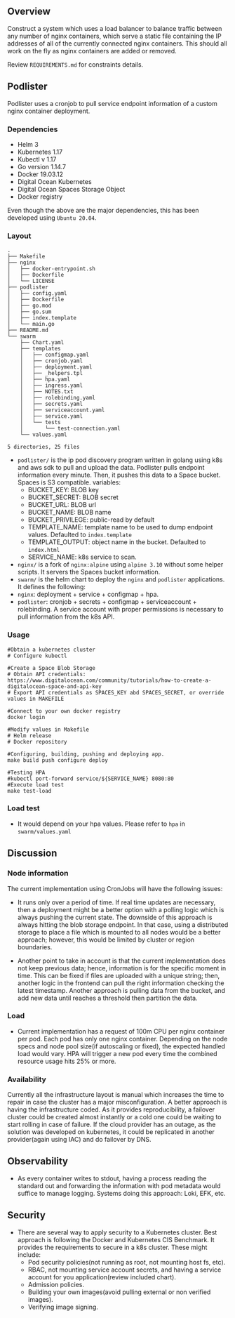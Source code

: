 ## Overview

Construct a system which uses a load balancer to balance traffic between any number 
of nginx containers, which serve a static file containing the IP addresses of all 
of the currently connected nginx containers. This should all work on the fly as 
nginx containers are added or removed.

Review `REQUIREMENTS.md` for constraints details.

## Podlister

Podlister uses a cronjob to pull service endpoint information of a custom nginx 
container deployment.

### Dependencies

- Helm 3
- Kubernetes 1.17
- Kubectl v 1.17
- Go version 1.14.7
- Docker 19.03.12
- Digital Ocean Kubernetes
- Digital Ocean Spaces Storage Object
- Docker registry

Even though the above are the major dependencies, this has been developed using 
`Ubuntu 20.04`.

### Layout
    .
    ├── Makefile
    ├── nginx
    │   ├── docker-entrypoint.sh
    │   ├── Dockerfile
    │   └── LICENSE
    ├── podlister
    │   ├── config.yaml
    │   ├── Dockerfile
    │   ├── go.mod
    │   ├── go.sum
    │   ├── index.template
    │   └── main.go
    ├── README.md
    └── swarm
        ├── Chart.yaml
        ├── templates
        │   ├── configmap.yaml
        │   ├── cronjob.yaml
        │   ├── deployment.yaml
        │   ├── _helpers.tpl
        │   ├── hpa.yaml
        │   ├── ingress.yaml
        │   ├── NOTES.txt
        │   ├── rolebinding.yaml
        │   ├── secrets.yaml
        │   ├── serviceaccount.yaml
        │   ├── service.yaml
        │   └── tests
        │       └── test-connection.yaml
        └── values.yaml

    5 directories, 25 files

- `podlister/` is the ip pod discovery program written in golang using k8s and aws sdk 
to pull and upload the data. Podlister pulls endpoint information every minute. Then, 
it pushes this data to a Space bucket. Spaces is S3 compatible.
variables:
    - BUCKET_KEY:       BLOB key
    - BUCKET_SECRET:    BLOB secret
    - BUCKET_URL:       BLOB url
    - BUCKET_NAME:      BLOB name      
    - BUCKET_PRIVILEGE: public-read by default
    - TEMPLATE_NAME:    template name to be used to dump endpoint values. Defaulted to `index.template`
    - TEMPLATE_OUTPUT:  object name in the bucket. Defaulted to `index.html`
    - SERVICE_NAME:     k8s service to scan.
- `nginx/` is a fork of `nginx:alpine` using `alpine 3.10` without some helper scripts.
It servers the Spaces bucket information.
- `swarm/` is the helm chart to deploy the `nginx` and `podlister` applications.
It defines the following:
- `nginx`: deployment + service + configmap + hpa.
- `podlister`: cronjob + secrets + configmap + serviceaccount + rolebinding.  A 
service account with proper permissions is necessary to pull information from the k8s API.

### Usage

    #Obtain a kubernetes cluster
    # Configure kubectl 

    #Create a Space Blob Storage
    # Obtain API credentials: https://www.digitalocean.com/community/tutorials/how-to-create-a-digitalocean-space-and-api-key
    # Export API credentials as SPACES_KEY abd SPACES_SECRET, or override values in MAKEFILE

    #Connect to your own docker registry
    docker login

    #Modify values in Makefile
    # Helm release
    # Docker repository

    #Configuring, building, pushing and deploying app.
    make build push configure deploy

    #Testing HPA
    #kubectl port-forward service/${SERVICE_NAME} 8080:80
    #Execute load test
    make test-load

### Load test 

- It would depend on your hpa values. Please refer to `hpa` in `swarm/values.yaml`

## Discussion

### Node information

The current implementation using CronJobs will have the following issues:
- It runs only over a period of time. If real time updates are necessary, then a 
deployment might be a better option with a polling logic which is always pushing the current state. 
The downside of this approach is always hitting the blob storage endpoint. In that case, using 
a distributed storage to place a file which is mounted to all nodes would be a better approach; however,
this would be limited by cluster or region boundaries.

- Another point to take in account is that the current implementation does not keep previous data; hence, 
information is for the specific moment in time. This can be fixed if files are uploaded with a unique 
string; then, another logic in the frontend can pull the right information checking the latest timestamp.
Another approach is pulling data from the bucket, and add new data until reaches a threshold then partition 
the data.

### Load

- Current implementation has a request of 100m CPU per nginx container per pod. 
Each pod has only one nginx container. Depending on the node specs and node pool size(if autoscaling or fixed), the 
expected handled load would vary. HPA will trigger a new pod every time the combined resource usage hits 25% or more.

### Availability

Currently all the infrastructure layout is manual which increases the time to repair in case the cluster 
has a major misconfiguration. A better approach is having the infrastructure coded. As it provides reproducibility, 
a failover cluster could be created almost instantly or a cold one could be waiting to start rolling in case of failure. 
If the cloud provider has an outage, as the solution was developed on kubernetes, it could be replicated in another 
provider(again using IAC) and do failover by DNS.

## Observability

- As every container writes to stdout, having a process reading the standard out and forwarding the information with pod metadata would suffice to manage logging. Systems doing this approach: Loki, EFK, etc. 

## Security

- There are several way to apply security to a Kubernetes cluster. Best approach is following 
the Docker and Kubernetes CIS Benchmark. It provides the requirements to secure in a k8s cluster.
These might include:
    - Pod security policies(not running as root, not mounting host fs, etc).
    - RBAC, not mounting service account secrets, and having a service account for you application(review included chart).
    - Admission policies.
    - Building your own images(avoid pulling external or non verified images).
    - Verifying image signing.

